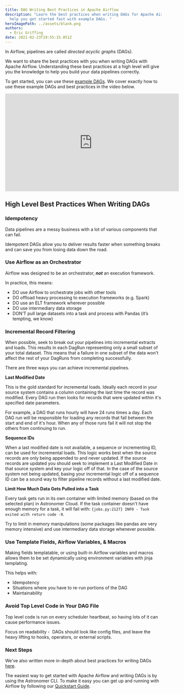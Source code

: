 ```yaml
---
title: DAG Writing Best Practices in Apache Airflow
description: "Learn the best practices when writing DAGs for Apache Airflow. We
  help you get started fast with example DAGs. "
heroImagePath: ../assets/blank.png
authors:
  - Eric Griffing
date: 2021-02-23T19:55:15.051Z
---
```


In Airflow, pipelines are called *directed acyclic graphs* (DAGs).

We want to share the best practices with you when writing DAGs with Apache Airflow. Understanding these best practices at a high level will give you the knowledge to help you build your data pipelines correctly. 

To get started, you can use these [example DAGs](https://github.com/astronomer/webinar-dag-writing-best-practices). We cover exactly how to use these example DAGs and best practices in the video below. 

<iframe width="560" height="315" src="https://www.youtube.com/embed/HvjnLCQygO4" frameborder="0" allow="accelerometer; autoplay; clipboard-write; encrypted-media; gyroscope; picture-in-picture" allowfullscreen></iframe>

## High Level Best Practices When Writing DAGs 

### Idempotency

Data pipelines are a messy business with a lot of various components that can fail. 

Idempotent DAGs allow you to deliver results faster when something breaks and can save you from losing data down the road. 

### Use Airflow as an Orchestrator

Airflow was designed to be an orchestrator, ***not*** an execution framework.

In practice, this means:

* DO use Airflow to orchestrate jobs with other tools
* DO offload heavy processing to execution frameworks (e.g. Spark)
* DO use an ELT framework wherever possible
* DO use intermediary data storage
* DON’T pull large datasets into a task and process with Pandas (it’s tempting, we know)

### Incremental Record Filtering

When possible, seek to break out your pipelines into incremental extracts and loads. This results in each DagRun representing only a small subset of your total dataset. This means that a failure in one subset of the data won't affect the rest of your DagRuns from completing successfully.

There are three ways you can achieve incremental pipelines.

**Last Modified Date**

This is the gold standard for incremental loads. Ideally each record in your source system contains a column containing the last time the record was modified. Every DAG run then looks for records that were updated within it's specified date parameters.

For example, a DAG that runs hourly will have 24 runs times a day. Each DAG run will be responsible for loading any records that fall between the start and end of it's hour. When any of those runs fail it will not stop the others from continuing to run.

**Sequence IDs**

When a last modified date is not available, a sequence or incrementing ID, can be used for incremental loads. This logic works best when the source records are only being appended to and never updated. If the source records are updated you should seek to implement a Last Modified Date in that source system and key your logic off of that. In the case of the source system not being updated, basing your incremental logic off of a sequence ID can be a sound way to filter pipeline records without a last modified date.

**Limit How Much Data Gets Pulled into a Task**

Every task gets run in its own container with limited memory (based on the selected plan) in Astronomer Cloud. If the task container doesn't have enough memory for a task, it will fail with: `{jobs.py:2127} INFO - Task exited with return code -9`.

Try to limit in memory manipulations (some packages like pandas are very memory intensive) and use intermediary data storage whenever possible.

### Use Template Fields, Airflow Variables, & Macros

Making fields templatable, or using built-in Airflow variables and macros allows them to be set dynamically using environment variables with jinja templating.

This helps with:

* Idempotency
* Situations where you have to re-run portions of the DAG
* Maintainability

### Avoid Top Level Code in Your DAG File

Top level code is run on every scheduler heartbeat, so having lots of it can cause performance issues.

Focus on readability -  DAGs should look like config files, and leave the heavy lifting to hooks, operators, or external scripts.

### Next Steps

We've also written more in-depth about best practices for writing DAGs [here](https://www.astronomer.io/guides/dag-best-practices). 

The easiest way to get started with Apache Airflow and writing DAGs is by using the Astronomer CLI. To make it easy you can get up and running with Airflow by following our [Quickstart Guide](https://www.astronomer.io/docs/cloud/stable/develop/cli-quickstart).
